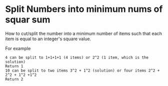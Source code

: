 # Split Numbers into minimum nums of squar sum

How to cut/split the number into a minimum number of items such that each item is equal to an integer's square value.

For example 

```
4 can be split to 1+1+1+1 (4 items) or 2^2 (1 item, which is the solution)
Return 1
10 can be split to two items 3^2 + 1^2 (solution) or four items 2^2 + 2^2 + 1^2 +1^2
Return 2
```